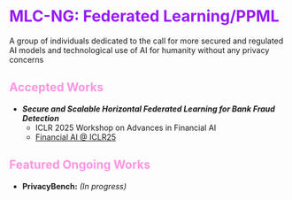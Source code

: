 <h1 style="color: #971AF7;">MLC-NG: Federated Learning/PPML</h1>

A group of individuals dedicated to the call for more secured and regulated AI models and technological use of AI for humanity without any privacy concerns

<h2 style="color: #FF94E3;">Accepted Works</h2>

* ***Secure and Scalable Horizontal Federated Learning for Bank Fraud Detection***
  * ICLR 2025 Workshop on Advances in Financial AI
  * [Financial AI @ ICLR25](https://sites.google.com/view/financialaiiclr25/accepted-papers)

<h2 style="color: #FF94E3;">Featured Ongoing Works</h2>

* **PrivacyBench:** *(In progress)*
